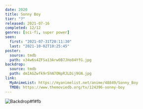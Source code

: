 ```yaml
---
date: 2020
title: Sonny Boy
tier: "?"
released: 2021-07-16
completed: 12/12
genres: [sci-fi, super power]
seen:
  first: "2021-07-31T20:11:30"
  last: "2021-10-02T10:25:45"
poster:
  source: tmdb
  path: v34w6s4ZFSa13Arw0B7JHo84YfG.jpg
backdrop:
  source: tmdb
  path: dmIAGZwfk9r5hN7ONpRJLDij9GN.jpg
link:
  MyAnimeList: https://myanimelist.net/anime/48849/Sonny_Boy
  TMDB: https://www.themoviedb.org/tv/124396-sonny-boy
---
```


![Backdrop#f#fb](https://www.themoviedb.org/t/p/original/ll8YvMWNMi5xDkP4V9Mt755zy3M.jpg "Source: TMDB")
